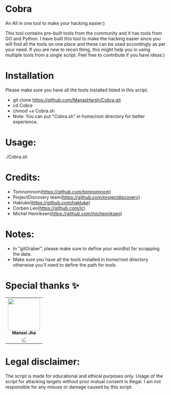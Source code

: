 # Cobra
An All in one tool to make your hacking easier:)

This tool contains pre-built tools from the community and it has tools from GO and Python. I have built this tool to make the hacking easier since you will find all the tools on one place and these can be used accordingly as per your need. If you are new to recon thing, this might help you in using multiple tools from a single script. Feel free to contribute if you have ideas:)



# Installation
Please make sure you have all the tools installed listed in this script. 

* git clone https://github.com/ManasHarsh/Cobra.git
* cd Cobra
* chmod +x Cobra.sh
* Note: You can put "Cobra.sh" in home/root directory for better experience.

# Usage:
./Cobra.sh

# Credits:
* Tomnomnom(https://github.com/tomnomnom)
* ProjectDiscovery team(https://github.com/projectdiscovery)
* Hakluke(https://github.com/hakluke)
* Corben Leo(https://github.com/lc)
* Michel Henriksen(https://github.com/michenriksen)

# Notes:
* In "gitGraber", please make sure to define your wordlist for scrapping the data.
* Make sure you have all the tools installed in home/root directory otherwise you'll need to define the path for tools. 

# Special thanks ✨
<table>
  <tr>
<td align="center"><a href="https://github.com/manasijha/"><img src="https://avatars.githubusercontent.com/u/47267639?v=4" width="100px;" alt=""/><br /><sub><b>Manasi Jha</b></sub></a><br /><a href="#tutorial-Manasi-Jha" title="Tutorials">✅</a></td>
     </tr>
</table>


# Legal disclaimer:
The script is made for educational and ethical purposes only. Usage of the script for attacking targets without prior mutual consent is illegal. I am not responsible for any misuse or damage caused by this script.



